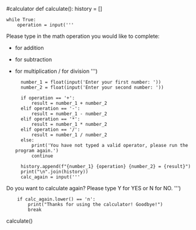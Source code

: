 #calculator
def calculate():
    history = []

    while True:
        operation = input('''
Please type in the math operation you would like to complete:
+ for addition
- for subtraction
* for multiplication
/ for division
''')

        number_1 = float(input('Enter your first number: '))
        number_2 = float(input('Enter your second number: '))

        if operation == '+':
            result = number_1 + number_2
        elif operation == '-':
            result = number_1 - number_2
        elif operation == '*':
            result = number_1 * number_2
        elif operation == '/':
            result = number_1 / number_2
        else:
            print('You have not typed a valid operator, please run the program again.')
            continue

        history.append(f"{number_1} {operation} {number_2} = {result}")
        print("\n".join(history))
        calc_again = input('''
Do you want to calculate again?
Please type Y for YES or N for NO.
''')

        if calc_again.lower() == 'n':
            print("Thanks for using the calculator! Goodbye!")
            break

calculate()
